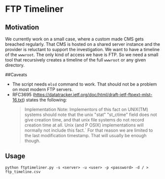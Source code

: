 # FTP Timeliner

## Motivation

We currently work on a small case, where a custom made CMS gets breached regularly. That CMS is hosted on a shared server instance and the provider is reluctant to support the investigation. We want to have a timeline of the `wwwroot`. The only kind of access we have is FTP. So we need a small tool that recursively creates a timeline of the full `wwwroot` or any given directory. 

##Caveats

- The script needs `mlsd` command to work. That should not be a problem on most modern FTP servers.
- RFC3695 (https://datatracker.ietf.org/doc/html/draft-ietf-ftpext-mlst-16.txt) states the following:
  > Implementation Note: Implementors of this fact on UNIX(TM) systems should note that the unix "stat" "st_ctime"  field does not give creation time, and that unix file systems do not record creation time at all.  Unix (and P OSIX) implementations will normally not include this fact.`
  For that reason we are limited to the last modification timestamp. That will usually be enough though.

## Usage

`python ftptimeliner.py -s <server> -u <user> -p <password> -d / > ftp_timeline.csv`
